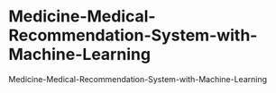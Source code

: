 # Medicine-Medical-Recommendation-System-with-Machine-Learning
Medicine-Medical-Recommendation-System-with-Machine-Learning
